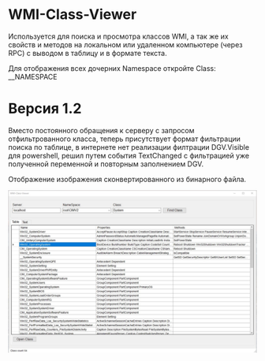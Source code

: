 # WMI-Class-Viewer

Используется для поиска и просмотра классов WMI, а так же их свойств и методов на локальном или удаленном компьютере (через RPC) с выводом в таблицу и в формате текста.

Для отображения всех дочерних Namespace откройте Class: __NAMESPACE

# Версия 1.2 
Вместо постоянного обращения к серверу с запросом отфильтрованного класса, теперь присутствует формат фильтрации поиска по таблице, в интернете нет реализации филтрации DGV.Visible для powershell, решил путем события TextChanged с фильтрацией уже полученной переменной и повторным заполнением DGV.

Отображение изображения сконвертированного из бинарного файла.

![Image alt](https://github.com/Lifailon/WMI-Class-Viewer/blob/rsa/Interface.jpg)
